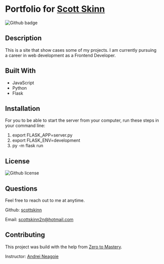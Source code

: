 # Portfolio for [Scott Skinn](http://scott2n.pythonanywhere.com/)

![Github badge](https://img.shields.io/badge/Github-scottskinn-blue.svg)

## Description

This is a site that show cases some of my projects. I am currently pursuing a career in web development as a Frontend Developer.

## Built With

- JavaScript
- Python
- Flask

## Installation

For you to be able to start the server from your computer, run these steps in your command line:

1. export FLASK_APP=server.py
2. export FLASK_ENV=development
3. py -m flask run

## License

![Github license](https://img.shields.io/badge/licence-MIT-blue.svg)

## Questions

Feel free to reach out to me at anytime.

Github: [scottskinn](https://github.com/scottskinn/)

Email: [scottskinn2n@hotmail.com](mailto:scottskinn2n@hotmail.com)

## Contributing

This project was build with the help from [Zero to Mastery](https://github.com/zero-to-mastery).

Instructor:
[Andrei Neagoie](https://www.udemy.com/user/andrei-neagoie/)
